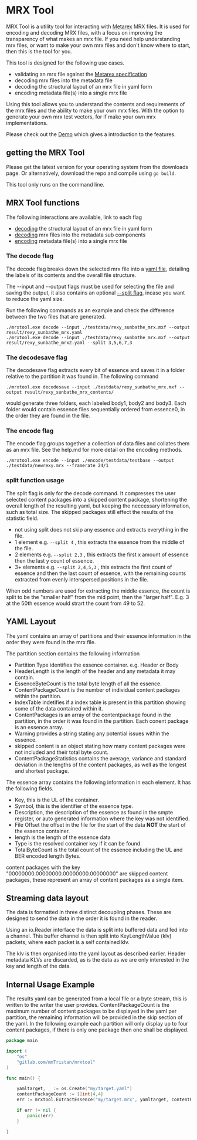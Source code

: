 # MRX Tool

MRX Tool is a utility tool for interacting with [Metarex](https://metarex.media/) MRX files. It is used for encoding and decoding MRX files,
with a focus on improving the transparency of what makes an mrx file. If you need help understanding mrx files, or want to make your own mrx files
and don't know where to start, then this is the tool for you.

This tool is designed for the following use cases.

- validating an mrx file against the [Metarex specification](https://metarex.media/docs/specifications/)
- decoding mrx files into the metadata file
- decoding the structural layout of an mrx file in yaml form
- encoding metadata file(s) into a single mrx file

Using this tool allows you to understand the contents and requirements of the mrx files and the ability to
make your own mrx files.
With the option to generate your own mrx test vectors,  for if make your own mrx implementations.

Please check out the [Demo](https://github.com/metarex-media/mrx-demo)
which gives a introduction to the features.

## getting the MRX Tool

Please get the latest version for your operating system from the downloads page.
Or alternatively, download the repo and compile using `go build`.

This tool only runs on the command line.

## MRX Tool functions

The following interactions are available, link to each flag

- [decoding](#the-decode-flag) the structural layout of an mrx file in yaml form
- [decoding](#the-decodesave-flag) mrx files into the metadata sub components
- [encoding](#the-encode-flag) metadata file(s) into a single mrx file

### The decode flag

The decode flag breaks down the selected mrx file into a [yaml file](#yaml-layout), detailing the labels of its contents and the overall file structure.

The --input and --output flags must be used for selecting the file and saving the output, it also contains an optional [--split flag](#split-function-usage), incase you want to reduce the yaml size.

Run the following commands as an example and check the difference between the two files that are generated.

```console
./mrxtool.exe decode --input ./testdata/rexy_sunbathe_mrx.mxf --output result/rexy_sunbathe_mrx.yaml
./mrxtool.exe decode --input ./testdata/rexy_sunbathe_mrx.mxf --output result/rexy_sunbathe_mrx2.yaml --split 3,5,6,7,3
```

### The decodesave flag

The decodesave flag extracts every bit of essence and saves it in a folder relative to the partition it was found in. The following command

```console
./mrxtool.exe decodesave --input ./testdata/rexy_sunbathe_mrx.mxf --output result/rexy_sunbathe_mrx_contents/
```

would generate three folders, each labeled body1, body2 and body3. Each folder would contain essence files sequentially ordered from essence0, in the order they are found in the file.

### The encode flag

The encode flag groups together a collection of data files and collates them as an mrx file. See the help.md for more detail on the encoding methods.

``` ./mrxtool.exe encode --input ./encode/testdata/testbase --output ./testdata/newrexy.mrx --framerate 24/1 ```

### split function usage

The split flag is only for the decode command. It compresses the user selected content packages into a skipped content package, shortening the overall length of the resulting yaml, but keeping the neccessary information, such as total size. The skipped packages still effect the results of the statistic field.

- not using split does not skip any essence and extracts everything in the file.
- 1 element e.g. ```--split 4``` , this extracts the essence from the middle of the file.
- 2 elements e.g. ```--split 2,3``` , this extracts the first x amount of essence then the last y count of essence.
- 3+ elements e.g. ```--split 2,4,5,3``` , this extracts the first count of essence and then the last count of essence, with the remaining counts extracted from evenly interspersed positions in the file.

When odd numbers are used for extracting the middle essence, the count is split to be the "smaller half" from the mid point, then the "larger half". E.g. 3 at the 50th essence would strart the count from 49 to 52.

## YAML Layout

The yaml contains an array of partitions and their essence information in the order they were found in the mrx file.

The partition section contains the following information

- Partition Type identifies the essence container. e.g. Header or Body
- HeaderLength is the length of the header and any metadata it may contain.
- EssenceByteCount is the total byte length of all the essence.
- ContentPackageCount is the number of individual content packages within the partition.
- IndexTable indetifies if a index table is present in this partition showing some of the data contained within it.
- ContentPackages is an array of the contentpackage found in the partition, in the order it was found in the partition. Each conent package is an essence array.
- Warning provides a string stating any potential issues within the essence.
- skipped content is an object stating how many content packages were not included and their total byte count.
- ContentPackageStatistics contains the average, variance and standard deviation in the lengths of the content packages, as well as the longest and shortest package.

The essence array contains the following information in each element. It has the following fields.

- Key, this is the UL of the container.
- Symbol, this is the identifier of the essence type.
- Description, the description of the essence as found in the smpte register, or auto generated information where the key was not identified.
- File Offset the offset in the file for the start of the data **NOT** the start of the essence container.
- length is the length of the essence data
- Type is the resolved container key if it can be found.
- TotalByteCount is the total count of the essence including the UL and BER encoded length Bytes.  

content packages with the key "00000000.00000000.00000000.00000000" are skipped content packages, these represent an array of content packages as a single item.

## Streaming data layout

The data is formatted in three distinct decoupling phases. These are designed to send the data in the order it is found in the reader.

Using an io.Reader interface the data is split into buffered data and fed into a channel.
This buffer channel is then split into KeyLengthValue (klv) packets, where each packet is a self contained klv.

The klv is then organised into the yaml layout as described earlier. Header metadata KLVs are discarded, as is the data as we are only interested in the key and length of the data.

## Internal Usage Example

The results yaml can be generated from a local file or a byte stream, this is written to the writer the user provides.
ContentPackageCount is the maximum number of content packages to be displayed in the yaml per partition, the remaining information will be provided in the skip section of the yaml. In the following example each partition will only display up to four content packages, if there is only one package then one shall be displayed.

```go
package main

import (
    "os"
    "gitlab.com/mmTristan/mrxtool"
)

func main() {

    yamltarget, _ := os.Create("my/target.yaml")
    contentPackageCount := []int{4,4}
    err := mrxtool.ExtractEssence("my/target.mrx", yamltarget, contentPackageCount)

    if err != nil {
        panic(err)
    }

}

```
